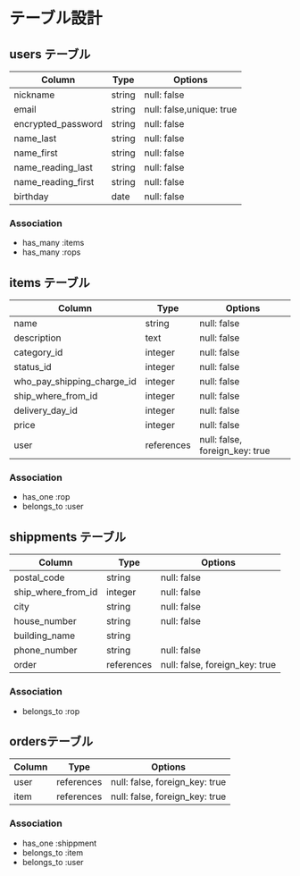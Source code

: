 # テーブル設計

## users テーブル

| Column                  | Type      | Options                  |
| ----------------------  | -------   | -----------------------  |
| nickname                | string    | null: false              |
| email                   | string    | null: false,unique: true |
| encrypted_password      | string    | null: false              |
| name_last               | string    | null: false              |
| name_first              | string    | null: false              |
| name_reading_last       | string    | null: false              | 
| name_reading_first      | string    | null: false              |
| birthday                | date      | null: false              |



### Association

- has_many :items
- has_many :rops


## items テーブル

| Column                      | Type        | Options                        |
| --------------------------  | ----------  | -----------------------------  |
| name                        | string      | null: false                    |
| description                 | text        | null: false                    |
| category_id                 | integer     | null: false                    |
| status_id                   | integer     | null: false                    |
| who_pay_shipping_charge_id  | integer     | null: false                    |
| ship_where_from_id          | integer     | null: false                    |
| delivery_day_id             | integer     | null: false                    |
| price                       | integer     | null: false                    |
| user                        | references  | null: false, foreign_key: true |

### Association

- has_one :rop
- belongs_to :user


## shippments テーブル

| Column                | Type       | Options                        |
| ------------------    | ---------- | ---------------------------    |
| postal_code           | string     | null: false                    |
| ship_where_from_id    | integer    | null: false                    |
| city                  | string     | null: false                    |
| house_number          | string     | null: false                    |
| building_name         | string                                      |
| phone_number          | string     | null: false                    |
| order                 | references | null: false, foreign_key: true |

### Association


- belongs_to :rop




## ordersテーブル

| Column | Type        | Options                        |
| ------ | ----------  | ------------------------------ |
| user   | references  | null: false, foreign_key: true |
| item   | references  | null: false, foreign_key: true |

### Association

- has_one :shippment
- belongs_to :item
- belongs_to :user